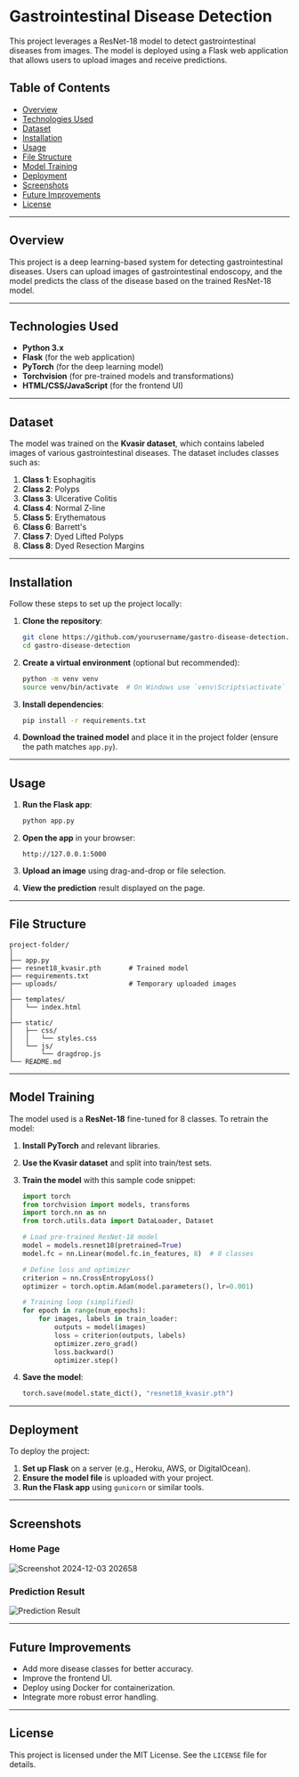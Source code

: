 # Gastrointestinal Disease Detection

This project leverages a ResNet-18 model to detect gastrointestinal diseases from images. The model is deployed using a Flask web application that allows users to upload images and receive predictions.

## Table of Contents

- [Overview](#overview)
- [Technologies Used](#technologies-used)
- [Dataset](#dataset)
- [Installation](#installation)
- [Usage](#usage)
- [File Structure](#file-structure)
- [Model Training](#model-training)
- [Deployment](#deployment)
- [Screenshots](#screenshots)
- [Future Improvements](#future-improvements)
- [License](#license)

---

## Overview

This project is a deep learning-based system for detecting gastrointestinal diseases. Users can upload images of gastrointestinal endoscopy, and the model predicts the class of the disease based on the trained ResNet-18 model.

---

## Technologies Used

- **Python 3.x**
- **Flask** (for the web application)
- **PyTorch** (for the deep learning model)
- **Torchvision** (for pre-trained models and transformations)
- **HTML/CSS/JavaScript** (for the frontend UI)

---

## Dataset

The model was trained on the **Kvasir dataset**, which contains labeled images of various gastrointestinal diseases. The dataset includes classes such as:

1. **Class 1**: Esophagitis
2. **Class 2**: Polyps
3. **Class 3**: Ulcerative Colitis
4. **Class 4**: Normal Z-line
5. **Class 5**: Erythematous
6. **Class 6**: Barrett's
7. **Class 7**: Dyed Lifted Polyps
8. **Class 8**: Dyed Resection Margins

---

## Installation

Follow these steps to set up the project locally:

1. **Clone the repository**:
   ```bash
   git clone https://github.com/yourusername/gastro-disease-detection.git
   cd gastro-disease-detection
   ```

2. **Create a virtual environment** (optional but recommended):
   ```bash
   python -m venv venv
   source venv/bin/activate  # On Windows use `venv\Scripts\activate`
   ```

3. **Install dependencies**:
   ```bash
   pip install -r requirements.txt
   ```

4. **Download the trained model** and place it in the project folder (ensure the path matches `app.py`).

---

## Usage

1. **Run the Flask app**:
   ```bash
   python app.py
   ```

2. **Open the app** in your browser:
   ```
   http://127.0.0.1:5000
   ```

3. **Upload an image** using drag-and-drop or file selection.

4. **View the prediction** result displayed on the page.

---

## File Structure

```
project-folder/
│
├── app.py
├── resnet18_kvasir.pth       # Trained model
├── requirements.txt
├── uploads/                  # Temporary uploaded images
│
├── templates/
│   └── index.html
│
├── static/
│   ├── css/
│   │   └── styles.css
│   └── js/
│       └── dragdrop.js
└── README.md
```

---

## Model Training

The model used is a **ResNet-18** fine-tuned for 8 classes. To retrain the model:

1. **Install PyTorch** and relevant libraries.
2. **Use the Kvasir dataset** and split into train/test sets.
3. **Train the model** with this sample code snippet:

   ```python
   import torch
   from torchvision import models, transforms
   import torch.nn as nn
   from torch.utils.data import DataLoader, Dataset

   # Load pre-trained ResNet-18 model
   model = models.resnet18(pretrained=True)
   model.fc = nn.Linear(model.fc.in_features, 8)  # 8 classes

   # Define loss and optimizer
   criterion = nn.CrossEntropyLoss()
   optimizer = torch.optim.Adam(model.parameters(), lr=0.001)

   # Training loop (simplified)
   for epoch in range(num_epochs):
       for images, labels in train_loader:
           outputs = model(images)
           loss = criterion(outputs, labels)
           optimizer.zero_grad()
           loss.backward()
           optimizer.step()
   ```

4. **Save the model**:
   ```python
   torch.save(model.state_dict(), "resnet18_kvasir.pth")
   ```

---

## Deployment

To deploy the project:

1. **Set up Flask** on a server (e.g., Heroku, AWS, or DigitalOcean).
2. **Ensure the model file** is uploaded with your project.
3. **Run the Flask app** using `gunicorn` or similar tools.

---

## Screenshots

### Home Page
![Screenshot 2024-12-03 202658](https://github.com/user-attachments/assets/d5c8f77f-77f3-490e-b2c3-e230ed0bafe0)


### Prediction Result
![Prediction Result](static/screenshots/prediction_result.png)

---

## Future Improvements

- Add more disease classes for better accuracy.
- Improve the frontend UI.
- Deploy using Docker for containerization.
- Integrate more robust error handling.

---

## License

This project is licensed under the MIT License. See the `LICENSE` file for details.
